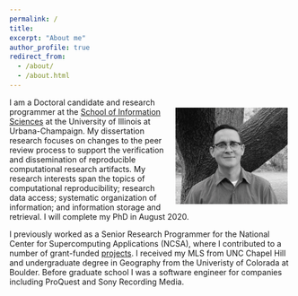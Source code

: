 ```yaml
---
permalink: /
title:
excerpt: "About me"
author_profile: true
redirect_from:
  - /about/
  - /about.html
---
```



<img align="right" src="/images/portrait.jpg" alt="Photo" style="width: 200px; padding: 8px 8px 8px 8px; margin-top: 10px"/>

I am a Doctoral candidate and research programmer at the [School of Information Sciences](https://ischool.illinois.edu) at the University of Illinois at Urbana-Champaign. My dissertation research focuses on changes to the peer review process to support the verification and dissemination of reproducible computational research artifacts. My research interests span the topics of computational reproducibility; research data access; systematic organization of information; and information storage and retrieval. I will complete my PhD in August 2020.

I previously worked as a Senior Research Programmer for the National Center for Supercomputing Applications (NCSA), where I contributed to a number of grant-funded [projects](/projects). I received my MLS from UNC Chapel Hill and undergraduate degree in Geography from the Univeristy of Colorada at Boulder. Before graduate school I was a software engineer for companies including ProQuest and Sony Recording Media.

